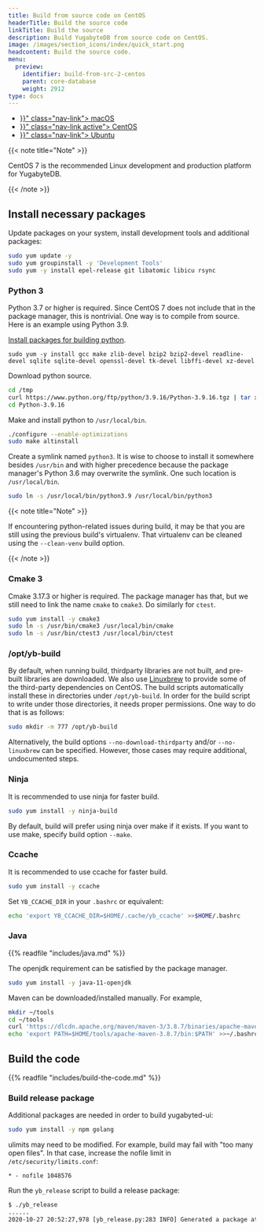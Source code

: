 ```yaml
---
title: Build from source code on CentOS
headerTitle: Build the source code
linkTitle: Build the source
description: Build YugabyteDB from source code on CentOS.
image: /images/section_icons/index/quick_start.png
headcontent: Build the source code.
menu:
  preview:
    identifier: build-from-src-2-centos
    parent: core-database
    weight: 2912
type: docs
---
```


<ul class="nav nav-tabs-alt nav-tabs-yb">

  <li >
    <a href="{{< relref "./build-from-src-macos.md" >}}" class="nav-link">
      <i class="fa-brands fa-apple" aria-hidden="true"></i>
      macOS
    </a>
  </li>

  <li >
    <a href="{{< relref "./build-from-src-centos.md" >}}" class="nav-link active">
      <i class="fa-brands fa-linux" aria-hidden="true"></i>
      CentOS
    </a>
  </li>

  <li >
    <a href="{{< relref "./build-from-src-ubuntu.md" >}}" class="nav-link">
      <i class="fa-brands fa-linux" aria-hidden="true"></i>
      Ubuntu
    </a>
  </li>

</ul>

{{< note title="Note" >}}

CentOS 7 is the recommended Linux development and production platform for YugabyteDB.

{{< /note >}}

## Install necessary packages

Update packages on your system, install development tools and additional packages:

```sh
sudo yum update -y
sudo yum groupinstall -y 'Development Tools'
sudo yum -y install epel-release git libatomic libicu rsync
```

### Python 3

Python 3.7 or higher is required.
Since CentOS 7 does not include that in the package manager, this is nontrivial.
One way is to compile from source.
Here is an example using Python 3.9.

[Install packages for building python][python-packages].

```
sudo yum -y install gcc make zlib-devel bzip2 bzip2-devel readline-devel sqlite sqlite-devel openssl-devel tk-devel libffi-devel xz-devel
```

[python-packages]: https://github.com/pyenv/pyenv/wiki#suggested-build-environment

Download python source.

```sh
cd /tmp
curl https://www.python.org/ftp/python/3.9.16/Python-3.9.16.tgz | tar xz
cd Python-3.9.16
```

Make and install python to `/usr/local/bin`.

```sh
./configure --enable-optimizations
sudo make altinstall
```

Create a symlink named `python3`.
It is wise to choose to install it somewhere besides `/usr/bin` and with higher precedence because the package manager's Python 3.6 may overwrite the symlink.
One such location is `/usr/local/bin`.

```sh
sudo ln -s /usr/local/bin/python3.9 /usr/local/bin/python3
```

{{< note title="Note" >}}

If encountering python-related issues during build, it may be that you are still using the previous build's virtualenv.
That virtualenv can be cleaned using the `--clean-venv` build option.

{{< /note >}}

### Cmake 3

Cmake 3.17.3 or higher is required.
The package manager has that, but we still need to link the name `cmake` to `cmake3`.
Do similarly for `ctest`.

```sh
sudo yum install -y cmake3
sudo ln -s /usr/bin/cmake3 /usr/local/bin/cmake
sudo ln -s /usr/bin/ctest3 /usr/local/bin/ctest
```

### /opt/yb-build

By default, when running build, thirdparty libraries are not built, and pre-built libraries are downloaded.
We also use [Linuxbrew](https://github.com/linuxbrew/brew) to provide some of the third-party dependencies on CentOS.
The build scripts automatically install these in directories under `/opt/yb-build`.
In order for the build script to write under those directories, it needs proper permissions.
One way to do that is as follows:

```sh
sudo mkdir -m 777 /opt/yb-build
```

Alternatively, the build options `--no-download-thirdparty` and/or `--no-linuxbrew` can be specified.
However, those cases may require additional, undocumented steps.

### Ninja

It is recommended to use ninja for faster build.

```sh
sudo yum install -y ninja-build
```

By default, build will prefer using ninja over make if it exists.
If you want to use make, specify build option `--make`.

### Ccache

It is recommended to use ccache for faster build.

```sh
sudo yum install -y ccache
```

Set `YB_CCACHE_DIR` in your `.bashrc` or equivalent:

```sh
echo 'export YB_CCACHE_DIR=$HOME/.cache/yb_ccache' >>$HOME/.bashrc
```

### Java

{{% readfile "includes/java.md" %}}

The openjdk requirement can be satisfied by the package manager.

```sh
sudo yum install -y java-11-openjdk
```

Maven can be downloaded/installed manually.
For example,

```sh
mkdir ~/tools
cd ~/tools
curl 'https://dlcdn.apache.org/maven/maven-3/3.8.7/binaries/apache-maven-3.8.7-bin.tar.gz' | tar xz
echo 'export PATH=$HOME/tools/apache-maven-3.8.7/bin:$PATH' >>~/.bashrc
```

## Build the code

{{% readfile "includes/build-the-code.md" %}}

### Build release package

Additional packages are needed in order to build yugabyted-ui:

```sh
sudo yum install -y npm golang
```

ulimits may need to be modified.
For example, build may fail with "too many open files".
In that case, increase the nofile limit in `/etc/security/limits.conf`:

```
* - nofile 1048576
```

Run the `yb_release` script to build a release package:

```output.sh
$ ./yb_release
......
2020-10-27 20:52:27,978 [yb_release.py:283 INFO] Generated a package at '/home/user/code/yugabyte-db/build/yugabyte-2.5.1.0-8696bc05a97c4907b53d6446b5bfa7acb28ceef5-release-centos-x86_64.tar.gz'
```
